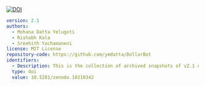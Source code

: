 [![DOI](https://zenodo.org/badge/DOI/10.5281/zenodo.10210342.svg)](https://doi.org/10.5281/zenodo.10210342)

  ```yaml
  version: 2.1
  authors:
    - Mohana Datta Yelugoti
    - Rishabh Kala
    - Sreehith Yachamaneni
  license: MIT License
  repository-code: https://github.com/ymdatta/DollarBot
  identifiers:
    - Description: This is the collection of archived snapshots of v2.1 of DollarBot
    type: doi
    value: 10.5281/zenodo.10210342
  ```